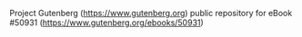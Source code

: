 Project Gutenberg (https://www.gutenberg.org) public repository for
eBook #50931 (https://www.gutenberg.org/ebooks/50931)
